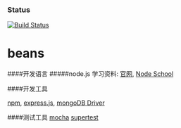 ### Status
[![Build Status](https://travis-ci.org/xchang/beans.svg?branch=master)](https://travis-ci.org/xchang/beans)

beans
=====

####开发语言
#####node.js 
学习资料:
[官网](http://nodejs.org/),
[Node School](http://nodeschool.io/)

####开发工具

[npm](https://www.npmjs.org/),
[express.js](http://expressjs.com/),
[mongoDB Driver](http://mongodb.github.io/node-mongodb-native/)

####测试工具
[mocha](http://visionmedia.github.io/mocha)
[supertest](https://github.com/visionmedia/supertest)